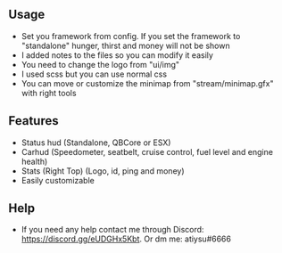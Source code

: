 ## Usage
- Set you framework from config. If you set the framework to "standalone" hunger, thirst and money will not be shown
- I added notes to the files so you can modify it easily
- You need to change the logo from "ui/img"
- I used scss but you can use normal css
- You can move or customize the minimap from "stream/minimap.gfx" with right tools

## Features
- Status hud (Standalone, QBCore or ESX) 
- Carhud (Speedometer, seatbelt, cruise control, fuel level and engine health) 
- Stats (Right Top) (Logo, id, ping and money)
- Easily customizable

## Help
- If you need any help contact me through Discord: https://discord.gg/eUDGHx5Kbt. Or dm me: atiysu#6666
